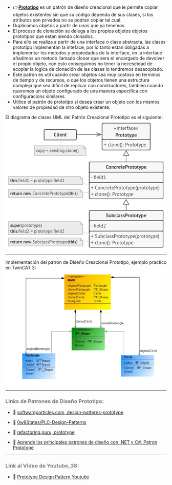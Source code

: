 - 👉[**Prototipo**](https://refactoring.guru/design-patterns/prototype) es un patrón de diseño creacional que le permite copiar objetos existentes sin que su código dependa de sus clases, si los atributos son privados no se podran copiar tal cual.
- Duplicamos objetos a partir de unos que ya tenemos.
- El proceso de clonación se delega a los propios objetos objetos prototipos que estan siendo clonados.
- Para ello se realiza a partir de una interface o clase abstracta, las clases prototipo implementan la inteface, por lo tanto estan obligadas a implementar los metodos y propiedades de la interface, en la interface añadimos un metodo llamado clonar que sera el encargado de devolver el propio objeto, con esto conseguimos no tener la neceseidad de acoplar la logica de clonación de las clases lo tendremos desacoplado.
- Este patrón es util cuando crear objetos sea muy costoso en terminos de tiempo y de recursos, o que los objetos tienen una estructura compleja que sea dificil de replicar con constructores, también cuando queremos un objeto configurado de una manera especifica con configuracions similares.
- Utilice el patrón de prototipo si desea crear un objeto con los mismos valores de propiedad de otro objeto existente.

El diagrama de clases UML del Patrón Creacional Prototipo es el siguiente:
![Design_Pattern__Creational_Prototype](../../imagenes/Design_Pattern_Creational_Prototype.png)
***
Implementación del patrón de Diseño Creacional Prototipo, ejemplo practico en TwinCAT 3:
![Design_Pattern__Creational_Prototype1](../../imagenes/Design_Pattern__Creational_Prototype.JPG)

***
### <span style="color:grey">Links de Patrones de Diseño Prototipo:</span>
- 🔗 [softwareparticles.com, design-patterns-prototype](https://softwareparticles.com/design-patterns-prototype/)

- 🔗 [0w8States/PLC-Design-Patterns](https://github.com/0w8States/PLC-Design-Patterns)

- 🔗 [refactoring.guru, prototype](https://refactoring.guru/design-patterns/prototype)

- 🔗 [Aprende los principales patrones de diseño con .NET y C#. Patron Prototype](https://www.youtube.com/watch?v=5-abb_iV3ac)

***
### <span style="color:grey">Link al Video de Youtube_38:</span>
- 🔗 [Prototype Design Pattern Youtube]()